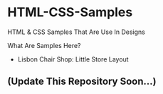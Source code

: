 # HTML-CSS-Samples
HTML &amp; CSS Samples That Are Use In Designs

What Are Samples Here? 
<ul>
  <li> Lisbon Chair Shop: Little Store Layout</li>
</ul>

<h2>(Update This Repository Soon...)</h2>
